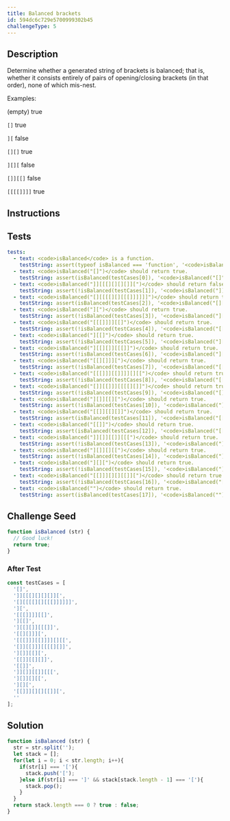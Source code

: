 ```yaml
---
title: Balanced brackets
id: 594dc6c729e5700999302b45
challengeType: 5
---
```


## Description
<section id='description'>
<p>Determine whether a generated string of brackets is balanced; that is, whether it consists entirely of pairs of opening/closing brackets (in that order), none of which mis-nest.</p>
Examples:
<p class='rosetta__paragraph'>(empty) true</p>
<p class='rosetta__paragraph'><code>[]</code> true</p>
<p class='rosetta__paragraph'><code>][</code> false</p>
<p class='rosetta__paragraph'><code>[][]</code> true</p>
<p class='rosetta__paragraph'><code>][][</code> false</p>
<p class='rosetta__paragraph'><code>[]][[]</code> false</p>
<p class='rosetta__paragraph'><code>[[[[]]]]</code> true</p>
</section>

## Instructions
<section id='instructions'>

</section>

## Tests
<section id='tests'>

```yml
tests:
  - text: <code>isBalanced</code> is a function.
    testString: assert(typeof isBalanced === 'function', '<code>isBalanced</code> is a function.');
  - text: <code>isBalanced("[]")</code> should return true.
    testString: assert(isBalanced(testCases[0]), '<code>isBalanced("[]")</code> should return true.');
  - text: <code>isBalanced("]][[[][][][]][")</code> should return false.
    testString: assert(!isBalanced(testCases[1]), '<code>isBalanced("]][[[][][][]][")</code> should return false.');
  - text: <code>isBalanced("[][[[[][][[[]]]]]]")</code> should return true.
    testString: assert(isBalanced(testCases[2]), '<code>isBalanced("[][[[[][][[[]]]]]]")</code> should return true.');
  - text: <code>isBalanced("][")</code> should return true.
    testString: assert(!isBalanced(testCases[3]), '<code>isBalanced("][")</code> should return true.');
  - text: <code>isBalanced("[[[]]]][[]")</code> should return true.
    testString: assert(!isBalanced(testCases[4]), '<code>isBalanced("[[[]]]][[]")</code> should return true.');
  - text: <code>isBalanced("][[]")</code> should return true.
    testString: assert(!isBalanced(testCases[5]), '<code>isBalanced("][[]")</code> should return true.');
  - text: <code>isBalanced("][[][]][[[]]")</code> should return true.
    testString: assert(!isBalanced(testCases[6]), '<code>isBalanced("][[][]][[[]]")</code> should return true.');
  - text: <code>isBalanced("[[][]]][")</code> should return true.
    testString: assert(!isBalanced(testCases[7]), '<code>isBalanced("[[][]]][")</code> should return true.');
  - text: <code>isBalanced("[[[]]][[]]]][][[")</code> should return true.
    testString: assert(!isBalanced(testCases[8]), '<code>isBalanced("[[[]]][[]]]][][[")</code> should return true.');
  - text: <code>isBalanced("[]][[]]][[[[][]]")</code> should return true.
    testString: assert(!isBalanced(testCases[9]), '<code>isBalanced("[]][[]]][[[[][]]")</code> should return true.');
  - text: <code>isBalanced("][]][[][")</code> should return true.
    testString: assert(!isBalanced(testCases[10]), '<code>isBalanced("][]][[][")</code> should return true.');
  - text: <code>isBalanced("[[]][[][]]")</code> should return true.
    testString: assert(isBalanced(testCases[11]), '<code>isBalanced("[[]][[][]]")</code> should return true.');
  - text: <code>isBalanced("[[]]")</code> should return true.
    testString: assert(isBalanced(testCases[12]), '<code>isBalanced("[[]]")</code> should return true.');
  - text: <code>isBalanced("]][]][[]][[[")</code> should return true.
    testString: assert(!isBalanced(testCases[13]), '<code>isBalanced("]][]][[]][[[")</code> should return true.');
  - text: <code>isBalanced("][]][][[")</code> should return true.
    testString: assert(!isBalanced(testCases[14]), '<code>isBalanced("][]][][[")</code> should return true.');
  - text: <code>isBalanced("][][")</code> should return true.
    testString: assert(!isBalanced(testCases[15]), '<code>isBalanced("][][")</code> should return true.');
  - text: <code>isBalanced("[[]]][][][[]][")</code> should return true.
    testString: assert(!isBalanced(testCases[16]), '<code>isBalanced("[[]]][][][[]][")</code> should return true.');
  - text: <code>isBalanced("")</code> should return true.
    testString: assert(isBalanced(testCases[17]), '<code>isBalanced("")</code> should return true.');

```

</section>

## Challenge Seed
<section id='challengeSeed'>

<div id='js-seed'>

```js
function isBalanced (str) {
  // Good luck!
  return true;
}
```

</div>


### After Test
<div id='js-teardown'>

```js
const testCases = [
  '[]',
  ']][[[][][][]][',
  '[][[[[][][[[]]]]]]',
  '][',
  '[[[]]]][[]',
  '][[]',
  '][[][]][[[]]',
  '[[][]]][',
  '[[[]]][[]]]][][[',
  '[]][[]]][[[[][]]',
  '][]][[][',
  '[[]][[][]]',
  '[[]]',
  ']][]][[]][[[',
  '][]][][[',
  '][][',
  '[[]]][][][[]][',
  ''
];
```

</div>

</section>

## Solution
<section id='solution'>


```js
function isBalanced (str) {
  str = str.split('');
  let stack = [];
  for(let i = 0; i < str.length; i++){
    if(str[i] === '['){
      stack.push('[');
    }else if(str[i] === ']' && stack[stack.length - 1] === '['){
      stack.pop();
    }
  }
  return stack.length === 0 ? true : false;
}

```

</section>
